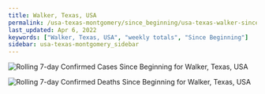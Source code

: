 ```yaml
---
title: Walker, Texas, USA
permalink: /usa-texas-montgomery/since_beginning/usa-texas-walker-since_beginning.html
last_updated: Apr 6, 2022
keywords: ["Walker, Texas, USA", "weekly totals", "Since Beginning"]
sidebar: usa-texas-montgomery_sidebar
---
```


![Rolling 7-day Confirmed Cases Since Beginning for Walker, Texas, USA](/covid_tracker/images/graphs/usa-texas-walker-rolling_7_days_confirmed-since_beginning_graph.png)

![Rolling 7-day Confirmed Deaths Since Beginning for Walker, Texas, USA](/covid_tracker/images/graphs/usa-texas-walker-rolling_7_days_deaths-since_beginning_graph.png)
